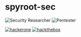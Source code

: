 # spyroot-sec

![Security Researcher](https://img.shields.io/badge/Security%20Researcher-000000?style=for-the-badge&logoColor=white)
![Pentester](https://img.shields.io/badge/Pentester-000000?style=for-the-badge&logoColor=white)
                                                                                                                                                                                                                               

[![hackerone](https://img.shields.io/badge/hackerone-%230C0C0C.svg?style=for-the-badge&logo=hackerone&logoColor=white)](https://hackerone.com/spyroot-sec?type=user) [![hackthebox](https://img.shields.io/badge/hackthebox-%230C0C0C.svg?style=for-the-badge&logo=hackthebox&logoColor=green)](https://app.hackthebox.eu/profile/spyrootsec)
